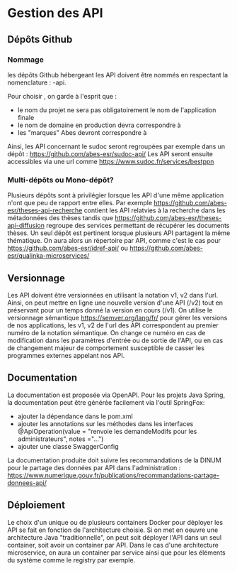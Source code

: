 # Gestion des API

## Dépôts Github

### Nommage

les dépôts Github hébergeant les API doivent être nommés en respectant la nomenclature : <xxx>-api.

Pour choisir <xxx>, on garde à l'esprit que :
- le nom du projet ne sera pas obligatoirement le nom de l'application finale
- le nom de domaine en production devra correspondre à <xxx>
- les "marques" Abes devront correspondre à <xxx>

Ainsi, les API concernant le sudoc seront regroupées par exemple dans un dépôt : https://github.com/abes-esr/sudoc-api/
Les API seront ensuite accessibles via une url comme https://www.sudoc.fr/services/bestppn

### Multi-dépôts ou Mono-dépôt?

Plusieurs dépôts sont à privilégier lorsque les API d'une même application n'ont que peu de rapport entre elles. Par exemple https://github.com/abes-esr/theses-api-recherche contient les API relatvies à la recherche dans les métadonnées des thèses tandis que https://github.com/abes-esr/theses-api-diffusion regroupe des services permettant de récupérer les documents thèses.
Un seul dépôt est pertinent lorsque plusieurs API partagent la même thématique. On aura alors un répertoire par API, comme c'est le cas pour https://github.com/abes-esr/idref-api/ ou https://github.com/abes-esr/qualinka-microservices/

## Versionnage

Les API doivent être versionnées en utilisant la notation v1, v2 dans l'url. Ainsi, on peut mettre en ligne une nouvelle version d'une API (/v2) tout en préservant pour un temps donné la version en cours (/v1). 
On utilise le versionnage sémantique https://semver.org/lang/fr/ pour gérer les versions de nos applications, les v1, v2 de l'url des API correspondent au premier numéro de la notation sémantique. 
On change ce numéro en cas de modification dans les paramètres d'entrée ou de sortie de l'API, ou en cas de changement majeur de comportement susceptible de casser les programmes externes appelant nos API.

## Documentation

La documentation est proposée via OpenAPI. Pour les projets Java Spring, la documentation peut être générée facilement via l'outil SpringFox: 

* ajouter la dépendance dans le pom.xml 
* ajouter les annotations sur les méthodes dans les interfaces @ApiOperation(value = "renvoie les demandeModifs pour les administrateurs", notes ="...")
* ajouter une classe SwaggerConfig

La documentation produite doit suivre les recommandations de la DINUM pour le partage des données par API dans l'administration : https://www.numerique.gouv.fr/publications/recommandations-partage-donnees-api/
  
## Déploiement

Le choix d'un unique ou de plusieurs containers Docker pour déployer les API se fait en fonction de l'architecture choisie.
Si on met en oeuvre une architecture Java "traditionnelle", on peut soit déployer l'API dans un seul container, soit avoir un container par API. Dans le cas d'une architecture microservice, on aura un container par service ainsi que pour les éléments du système comme le registry par exemple.
  
